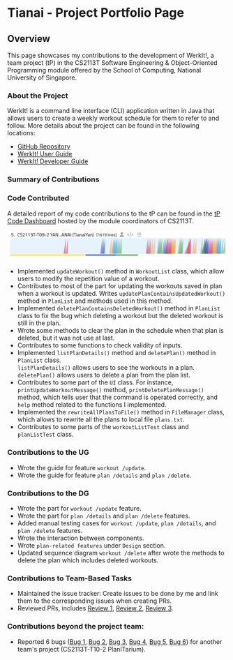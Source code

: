 # Tianai - Project Portfolio Page

## Overview
This page showcases my contributions to the development of WerkIt!, a team project (tP) in the CS2113T
Software Engineering & Object-Oriented Programming module offered by the School of Computing, National University of
Singapore.

### About the Project
WerkIt! is a command line interface (CLI) application written in Java that allows users to create a weekly workout
schedule for them to refer to and follow. More details about the project can be found in the following locations:
* [GitHub Repository](https://github.com/AY2122S2-CS2113T-T09-2/tp)
* [WerkIt! User Guide](../UserGuide.md)
* [WerkIt! Developer Guide](../DeveloperGuide.md)

### Summary of Contributions
### Code Contributed
A detailed report of my code contributions to the tP can be found in the 
[tP Code Dashboard](https://nus-cs2113-ay2122s2.github.io/tp-dashboard/?search=emilysim00&breakdown=true)
hosted by the module coordinators of CS2113T.

![tP Code Dashboard](../images/ppp/tianaiyan/tpCodeDashboard.png)
* Implemented `updateWorkout()` method in `WorkoutList` class, which allow users to modify the
  repetition value of a workout.
* Contributes to most of the part for updating the workouts saved in plan when a workout is updated.
  Writes `updatePlanContainsUpdatedWorkout()` method in `PlanList` and methods used in this method.
* Implemented `deletePlanContainsDeletedWorkout()` method in `PlanList` class to fix the bug which 
  deleting a workout but the deleted workout is still in the plan.
* Wrote some methods to clear the plan in the schedule when that plan is deleted, but it was not use at last.
* Contributes to some functions to check validity of inputs.
* Implemented `listPlanDetails()` method and `deletePlan()` method in `PlanList` class.<br>
  `listPlanDetails()` allows users to see the workouts in a plan. <br>
  `deletePlan()` allows users to delete a plan from the plan list.
* Contributes to some part of the `UI` class. For instance, `printUpdateWorkoutMessage()` method,
  `printDeletePlanMessage()` method, which tells user that the command is operated 
  correctly, and `help` method related to the functions I implemented.
* Implemented the `rewriteAllPlansToFile()` method in `FileManager` class, which allows to rewrite all
  the plans to local file `plans.txt`.
* Contributes to some parts of the `workoutListTest` class and `planListTest` class.

### Contributions to the UG
* Wrote the guide for feature `workout /update`.
* Wrote the guide for feature `plan /details` and `plan /delete`.

### Contributions to the DG
* Wrote the part for `workout /update` feature.
* Wrote the part for `plan /details` and `plan /delete` features.
* Added manual testing cases for `workout /update`, `plan /details`, and `plan /delete` features.
* Wrote the interaction between components.
* Wrote `plan-related features` under `Design` section.
* Updated sequence diagram `workout /delete` after wrote the methods to delete the plan
  which includes deleted workouts.

### Contributions to Team-Based Tasks
* Maintained the issue tracker: Create issues to be done by me and link them to the corresponding issues when creating PRs.
* Reviewed PRs, includes [Review 1](https://github.com/AY2122S2-CS2113T-T09-2/tp/pull/97), 
  [Review 2](https://github.com/AY2122S2-CS2113T-T09-2/tp/pull/125), 
  [Review 3](https://github.com/AY2122S2-CS2113T-T09-2/tp/pull/253).


### Contributions beyond the project team:
* Reported 6 bugs ([Bug 1](https://github.com/AY2122S2-CS2113T-T10-2/tp/issues/185), 
  [Bug 2](https://github.com/AY2122S2-CS2113T-T10-2/tp/issues/188), 
  [Bug 3](https://github.com/AY2122S2-CS2113T-T10-2/tp/issues/193), 
  [Bug 4](https://github.com/AY2122S2-CS2113T-T10-2/tp/issues/203), 
  [Bug 5](https://github.com/AY2122S2-CS2113T-T10-2/tp/issues/207), 
  [Bug 6](https://github.com/AY2122S2-CS2113T-T10-2/tp/issues/212)) for another team's project (CS2113T-T10-2 PlanITarium).